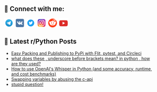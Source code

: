 ## 🔎 Connect with me:
[<img src="https://github.com/bullbesh/bullbesh/blob/main/images/Telegram.png" width="32" height="32" />](https://t.me/bullbesh)
[<img src="https://github.com/bullbesh/bullbesh/blob/main/images/VK.png" width="32" height="32" />](https://vk.com/bullbesh)
[<img src="https://github.com/bullbesh/bullbesh/blob/main/images/Twitter.png" width="32" height="32" />](https://twitter.com/bullbesh1)
[<img src="https://github.com/bullbesh/bullbesh/blob/main/images/Instagram.png" width="32" height="32" />](https://www.instagram.com/bullbesh)
[<img src="https://github.com/bullbesh/bullbesh/blob/main/images/Reddit.png" width="32" height="32" />](https://www.reddit.com/user/bullbesh)
[<img src="https://github.com/bullbesh/bullbesh/blob/main/images/YouTube.png" width="32" height="32" />](https://www.youtube.com/channel/UCtfjRs6uzgq5mfm8S06WTcg)

## 📕 Latest r/Python Posts
<!-- BLOG-POST-LIST:START -->
- [Easy Packing and Publishing to PyPi with Flit, pytest, and Circleci](https://www.reddit.com/r/Python/comments/xl81px/easy_packing_and_publishing_to_pypi_with_flit/)
- [what does these , underscore before brackets mean? in python , how are they used?](https://www.reddit.com/r/Python/comments/xl7owe/what_does_these_underscore_before_brackets_mean/)
- [How to use OpenAI&#39;s Whisper in Python &lpar;and some accuracy, runtime, and cost benchmarks&rpar;](https://www.reddit.com/r/Python/comments/xl7m0z/how_to_use_openais_whisper_in_python_and_some/)
- [Swapping variables by abusing the c-api](https://www.reddit.com/r/Python/comments/xl74zd/swapping_variables_by_abusing_the_capi/)
- [stupid question!](https://www.reddit.com/r/Python/comments/xl6sn4/stupid_question/)
<!-- BLOG-POST-LIST:END -->
